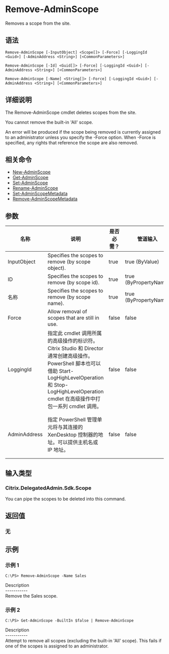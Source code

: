 # Remove-AdminScope

Removes a scope from the site.

## 语法

    Remove-AdminScope [-InputObject] <Scope[]> [-Force] [-LoggingId <Guid>] [-AdminAddress <String>] [<CommonParameters>]
    
    Remove-AdminScope [-Id] <Guid[]> [-Force] [-LoggingId <Guid>] [-AdminAddress <String>] [<CommonParameters>]
    
    Remove-AdminScope [-Name] <String[]> [-Force] [-LoggingId <Guid>] [-AdminAddress <String>] [<CommonParameters>]
    

## 详细说明

The Remove-AdminScope cmdlet deletes scopes from the site.

You cannot remove the built-in 'All' scope.

An error will be produced if the scope being removed is currently assigned to an administrator unless you specify the -Force option. When -Force is specified, any rights that reference the scope are also removed.

## 相关命令

- [New-AdminScope](New-AdminScope.html)
- [Get-AdminScope](Get-AdminScope.html)
- [Set-AdminScope](Set-AdminScope.html)
- [Rename-AdminScope](Rename-AdminScope.html)
- [Set-AdminScopeMetadata](Set-AdminScopeMetadata.html)
- [Remove-AdminScopeMetadata](Remove-AdminScopeMetadata.html)

## 参数

| 名称           | 说明                                                                                                                                                                     | 是否必需？ | 管道输入                  | 默认值                                   |
| ------------ | ---------------------------------------------------------------------------------------------------------------------------------------------------------------------- | ----- | --------------------- | ------------------------------------- |
| InputObject  | Specifies the scopes to remove (by scope object).                                                                                                                      | true  | true (ByValue)        |                                       |
| ID           | Specifies the scopes to remove (by scope id).                                                                                                                          | true  | true (ByPropertyName) |                                       |
| 名称           | Specifies the scopes to remove (by scope name).                                                                                                                        | true  | true (ByPropertyName) |                                       |
| Force        | Allow removal of scopes that are still in use.                                                                                                                         | false | false                 |                                       |
| LoggingId    | 指定此 cmdlet 调用所属的高级操作的标识符。 Citrix Studio 和 Director 通常创建高级操作。 PowerShell 脚本也可以借助 Start-LogHighLevelOperation 和 Stop-LogHighLevelOperation cmdlet 在高级操作中打包一系列 cmdlet 调用。 | false | false                 |                                       |
| AdminAddress | 指定 PowerShell 管理单元将与其连接的 XenDesktop 控制器的地址。可以提供主机名或 IP 地址。                                                                                                             | false | false                 | Localhost。一旦有 cmdlet 提供了某个值，此值将变为默认值。 |

## 输入类型

### Citrix.DelegatedAdmin.Sdk.Scope

You can pipe the scopes to be deleted into this command.

## 返回值

### 无

## 示例

### 示例 1

    C:\PS> Remove-AdminScope -Name Sales
    

Description  
\---\---\-----  
Remove the Sales scope.

### 示例 2

    C:\PS> Get-AdminScope -BuiltIn $false | Remove-AdminScope
    

Description  
\---\---\-----  
Attempt to remove all scopes (excluding the built-in 'All' scope). This fails if one of the scopes is assigned to an administrator.